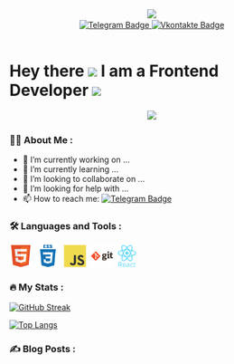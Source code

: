<div id="header" align="center">
  <img src="https://media.giphy.com/media/v1.Y2lkPTc5MGI3NjExOGI3OWMxMWI1YzBlOWJiZTAyYjJjMjNhMDhkNGRlNmQyODk3ODk1MyZjdD1z/M9gbBd9nbDrOTu1Mqx/giphy.gif" width="100"/>
</div>

<div id="badges" align="center">
  <a href="https://t.me/bekmun_gem">
    <img src="https://img.shields.io/badge/Telegram-blue?style=for-the-badge&logo=telegram&logoColor=white" alt="Telegram Badge"/>
  </a>
  <a href="https://vk.com/feed">
    <img src="https://img.shields.io/badge/Vkontakte-blue?style=for-the-badge&logo=vk&logoColor=white" alt="Vkontakte Badge"/>
  </a>
</div>

<div id="badges" align="center">
	<img id="badges" align="center" src="https://komarev.com/ghpvc/?username=Bekmun&style=flat-square&color=blue" alt=""/>
</div>

<h1>
  Hey there
  <img src="https://media.giphy.com/media/hvRJCLFzcasrR4ia7z/giphy.gif" width="30px"/>
	I am a Frontend Developer <img src="https://media.giphy.com/media/WUlplcMpOCEmTGBtBW/giphy.gif" width="30">
</h1>

<div align="center">
	<img src="https://media.giphy.com/media/qgQUggAC3Pfv687qPC/giphy.gif" width="600"/>
</div>

### :man_technologist: About Me :

- 🔭 I’m currently working on ...
- 🌱 I’m currently learning ...
- 👯 I’m looking to collaborate on ...
- 🤔 I’m looking for help with ...
- 📫 How to reach me: <a href="https://t.me/bekmun_gem">
    <img src="https://img.shields.io/badge/Telegram-blue?style=for-the-badge&logo=telegram&logoColor=white" alt="Telegram Badge"/>
  </a>

### :hammer_and_wrench: Languages and Tools :
<div>
  <img src="https://github.com/devicons/devicon/blob/master/icons/html5/html5-original.svg" title="HTML5" alt="HTML" width="40" height="40"/>&nbsp;
  <img src="https://github.com/devicons/devicon/blob/master/icons/css3/css3-plain-wordmark.svg"  title="CSS3" alt="CSS" width="40" height="40"/>&nbsp;
  <img src="https://github.com/devicons/devicon/blob/master/icons/javascript/javascript-original.svg" title="JavaScript" alt="JavaScript" width="40" height="40"/>&nbsp;
  <img src="https://github.com/devicons/devicon/blob/master/icons/git/git-original-wordmark.svg" title="Git" **alt="Git" width="40" height="40"/>
  <img src="https://github.com/devicons/devicon/blob/master/icons/react/react-original-wordmark.svg" title="React" alt="React" width="40" height="40"/>&nbsp;
</div>

### :fire: My Stats :
[![GitHub Streak](http://github-readme-streak-stats.herokuapp.com?user=Bekmun&theme=ocean-dark)](https://git.io/streak-stats)

[![Top Langs](https://github-readme-stats.vercel.app/api/top-langs/?username=Bekmun&layout=compact&theme=vision-friendly-dark)](https://github.com/anuraghazra/github-readme-stats)

### :writing_hand: Blog Posts :
